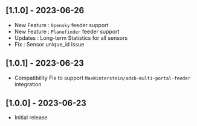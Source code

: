 ## [1.1.0] - 2023-06-26

- New Feature : `Opensky` feeder support
- New Feature : `Planefinder` feeder support
- Updates : Long-term Statistics for all sensors
- Fix : Sensor unique_id issue

## [1.0.1] - 2023-06-23

- Compatibility Fix to support `MaxWinterstein/adsb-multi-portal-feeder` integration

## [1.0.0] - 2023-06-23

- Initial release
